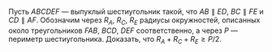Пусть $ABCDEF$ — выпуклый шестиугольник такой, что $AB\parallel ED$, $BC\parallel FE$  и $CD\parallel AF$. Обозначим через ${{R}_{A}}$, ${{R}_{C}}$, ${{R}_{E}}$ радиусы окружностей, описанных около треугольников $FAB$, $BCD$, $DEF$ соответственно, а через $P$ — периметр шестиугольника. Доказать, что ${{R}_{A}}+{{R}_{C}}+{{R}_{E}}\ge P/2$.